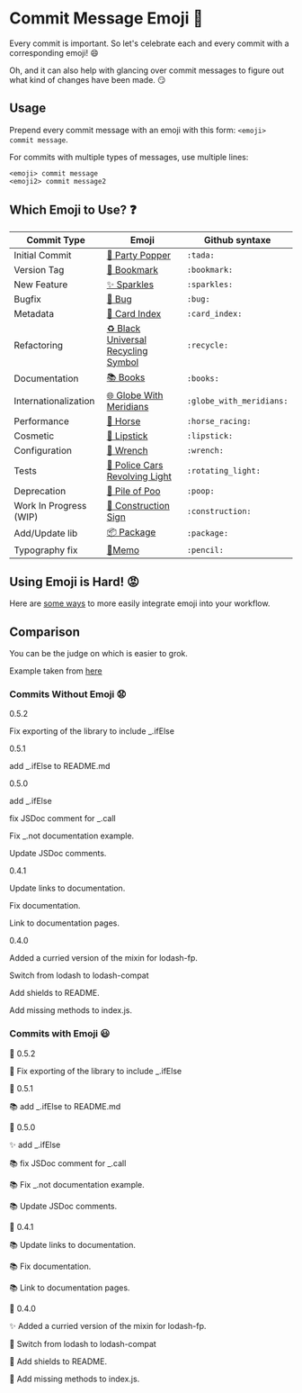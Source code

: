 # Commit Message Emoji 👋

Every commit is important.
So let's celebrate each and every commit with a corresponding emoji! 😄

Oh, and it can also help with glancing over commit messages to figure out
what kind of changes have been made. 😏

## Usage

Prepend every commit message with an emoji with this form:
`<emoji> commit message`.

For commits with multiple types of messages, use multiple lines:
```
<emoji> commit message
<emoji2> commit message2
```

## Which Emoji to Use? ❓

Commit Type | Emoji | Github syntaxe
----------  | ----- | -------------
Initial Commit | [🎉 Party Popper](http://emojipedia.org/party-popper/) | `:tada:`
Version Tag | [🔖 Bookmark](http://emojipedia.org/bookmark/) | `:bookmark:`
New Feature | [✨ Sparkles](http://emojipedia.org/sparkles/) | `:sparkles:`
Bugfix | [🐛 Bug](http://emojipedia.org/bug/) | `:bug:`
Metadata | [📇 Card Index](http://emojipedia.org/card-index/) | `:card_index:`
Refactoring | [♻️ Black Universal Recycling Symbol](http://emojipedia.org/black-universal-recycling-symbol/) | `:recycle:`
Documentation | [📚 Books](http://emojipedia.org/books/) | `:books:`
Internationalization | [🌐 Globe With Meridians](http://emojipedia.org/globe-with-meridians/) | `:globe_with_meridians:`
Performance | [🐎 Horse](http://emojipedia.org/horse/) | `:horse_racing:`
Cosmetic | [💄 Lipstick](http://emojipedia.org/lipstick/) | `:lipstick:`
Configuration | [🔧 Wrench](http://emojipedia.org/wrench/) | `:wrench:`
Tests | [🚨 Police Cars Revolving Light](http://emojipedia.org/police-cars-revolving-light/) | `:rotating_light:`
Deprecation | [💩 Pile of Poo](http://emojipedia.org/pile-of-poo/) | `:poop:`
Work In Progress (WIP) | [🚧 Construction Sign](http://emojipedia.org/construction-sign/) | `:construction:`
Add/Update lib | [📦 Package](https://emojipedia.org/package/) | `:package:`
Typography fix | [📝Memo](https://emojipedia.org/memo/) | `:pencil:`

## Using Emoji is Hard! 😡

Here are [some ways](INTEGRATIONS.md) to more easily integrate emoji into your workflow.

## Comparison

You can be the judge on which is easier to grok.

Example taken from [here](https://github.com/dannyfritz/funcdash/commits/master)

### Commits Without Emoji 😧

0.5.2

Fix exporting of the library to include _.ifElse

0.5.1

add _.ifElse to README.md

0.5.0

add _.ifElse

fix JSDoc comment for _.call

Fix _.not documentation example.

Update JSDoc comments.

0.4.1

Update links to documentation.

Fix documentation.

Link to documentation pages.

0.4.0

Added a curried version of the mixin for lodash-fp.

Switch from lodash to lodash-compat

Add shields to README.

Add missing methods to index.js.

### Commits with Emoji 😃

🔖 0.5.2

🐛 Fix exporting of the library to include _.ifElse

🔖 0.5.1

📚 add _.ifElse to README.md

🔖 0.5.0

✨ add _.ifElse

📚 fix JSDoc comment for _.call

📚 Fix _.not documentation example.

📚 Update JSDoc comments.

🔖 0.4.1

📚 Update links to documentation.

📚 Fix documentation.

📚 Link to documentation pages.

🔖 0.4.0

✨ Added a curried version of the mixin for lodash-fp.

📇 Switch from lodash to lodash-compat

📇 Add shields to README.

🐛 Add missing methods to index.js.
